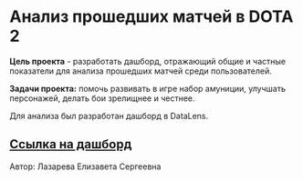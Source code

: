 # Анализ прошедших матчей в DOTA 2

**Цель проекта** - разработать дашборд, отражающий общие и частные показатели для анализа прошедших матчей среди пользователей.

**Задачи проекта:** помочь развивать в игре набор амуниции, улучшать персонажей, делать бои зрелищнее и честнее.

Для анализа был разработан дашборд в DataLens.

## **[Ссылка на дашборд](https://datalens.yandex/th17pptutpd0e)**

Автор: Лазарева Елизавета Сергеевна
